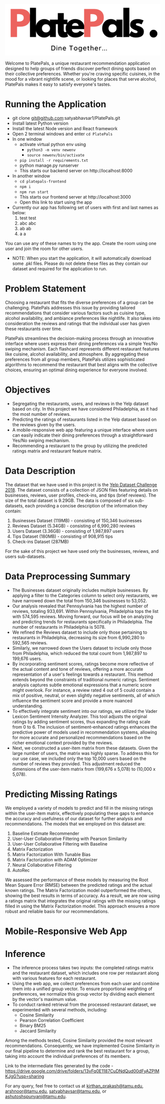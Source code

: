 ![Logo](Logo.png)

Welcome to PlatePals, a unique restaurant recommendation application designed to help groups of friends discover perfect dining spots based on their collective preferences. Whether you're craving specific cuisines, in the mood for a vibrant nightlife scene, or looking for places that serve alcohol, PlatePals makes it easy to satisfy everyone's tastes.

# Running the Application

- git clone git@github.com:satyabhavsar1/PlatePals.git
- Install latest Python version
- Install the latest Node version and React framework
- Open 2 terminal windows and enter `cd PlatePals`
- In one window 
    - activate virtual python env using
        - `python3 -m venv newenv`
        - `source newenv/bin/activate`
    -  `pip install -r requirements.txt`
    - python manage.py runserver
    - This starts our backend server on http://localhost:8000
- In another window
    - `cd platepals-frontend`
    - `npm i`
    - `npm run start`
    - This starts our frontend server at http://localhost:3000
    - Open this link to start using the app
- Currently our app has following set of users with first and last names as below:
    1. test test
    2. abc abc
    3. ab ab
    4. a a

You can use any of these names to try the app. Create the room using one user and join the room for other users.

- NOTE: When you start the application, it will automatically download some .pkl files. Please do not delete these files as they contain our dataset and required for the application to run.

# Problem Statement

Choosing a restaurant that fits the diverse preferences of a group can be challenging. PlatePals addresses this issue by providing tailored recommendations that consider various factors such as cuisine type, alcohol availability, and ambiance preferences like nightlife. It also takes into consideration the reviews and ratings that the individual user has given these restaurants over time. 

PlatePals streamlines the decision-making process through an innovative interface where users express their dining preferences via a simple Yes/No swiping mechanism. Each flashcard represents different restaurant features like cuisine, alcohol availability, and atmosphere. By aggregating these preferences from all group members, PlatePals utilizes sophisticated algorithms to recommend the restaurant that best aligns with the collective choices, ensuring an optimal dining experience for everyone involved.

# Objectives

- Segregating the restaurants, users, and reviews in the Yelp dataset based on city. In this project we have considered Philadelphia, as it had the most number of reviews.
- Predicting the ratings of restaurants listed in the Yelp dataset based on the reviews given by the users.
- A mobile-responsive web app featuring a unique interface where users can easily indicate their dining preferences through a straightforward Yes/No swiping mechanism.
- Recommending a restaurant to the group by utilizing the predicted ratings matrix and restaurant feature matrix.

# Data Description

The dataset that we have used in this project is the [Yelp Dataset Challenge 2018](https://www.yelp.com/dataset). The dataset consists of a collection of JSON files featuring details on businesses, reviews, user profiles, check-ins, and tips (brief reviews). The size of the total dataset is 9.29GB. The data is composed of six sub-datasets, each providing a concise description of the information they contain:
1. Businesses Dataset (119MB) - consisting of 150,346 businesses
2. Reviews Dataset (5.34GB) - consisting of 6,990,280 reviews
3. Users Dataset (3.36GB) - consisting of 1,987,897 users
4. Tips Dataset (180MB) - consisting of 908,915 tips
5. Check-ins Dataset (287MB) 

For the sake of this project we have used only the businesses, reviews, and users sub-datasets. 

# Data Preprocessing Summary
- The Businesses dataset originally includes multiple businesses. By applying a filter to the Categories column to select only restaurants, we have narrowed down the total from 150,346 businesses to 53,052.
- Our analysis revealed that Pennsylvania has the highest number of reviews, totaling 933,691. Within Pennsylvania, Philadelphia tops the list with 574,595 reviews. Moving forward, our focus will be on analyzing and predicting trends for restaurants specifically in Philadelphia. The number of restaurants in Philadelphia is 5078.
- We refined the Reviews dataset to include only those pertaining to restaurants in Philadelphia, decreasing its size from 6,990,280 to 592,565 reviews.
- Similarly, we narrowed down the Users dataset to include only those from Philadelphia, which reduced the total count from 1,987,897 to 199,676 users.
- By incorporating sentiment scores, ratings become more reflective of the actual content and tone of reviews, offering a more accurate representation of a user's feelings towards a restaurant. This method extends beyond the constraints of traditional numeric ratings. Sentiment analysis captures subtle emotional expressions that a numeric score might overlook. For instance, a review rated 4 out of 5 could contain a mix of positive, neutral, or even slightly negative sentiments, all of which influence the sentiment score and provide a more nuanced understanding. 
- To effectively integrate sentiment into our ratings, we utilized the Vader Lexicon Sentiment Intensity Analyzer. This tool adjusts the original ratings by adding sentiment scores, thus expanding the rating scale from 0 to 6. The inclusion of sentiment-enhanced ratings enhances the predictive power of models used in recommendation systems, allowing for more accurate and personalized recommendations based on the richer emotional context provided by the reviews.
- Next, we constructed a user-item matrix from these datasets. Given the large number of users, the matrix was highly sparse. To address this for our use case, we included only the top 10,000 users based on the number of reviews they provided. This adjustment reduced the dimensions of the user-item matrix from (199,676 x 5,078) to (10,000 x 5,078).

# Predicting Missing Ratings
We employed a variety of models to predict and fill in the missing ratings within the user-item matrix, effectively populating these gaps to enhance the accuracy and usefulness of our dataset for further analysis and recommendations. The models that we employed on this dataset are: 
1. Baseline Estimate Recommender 
2. User-User Collaborative Filtering with Pearson Similarity
3. User-User Collaborative Filtering with Baseline
4. Matrix Factorization 
5. Matrix Factorization With Tunable Bias
6. Matrix Factorization with ADAM Optimizer
7. Neural Collaborative Filtering
8. AutoRec

We assessed the performance of these models by measuring the Root Mean Square Error (RMSE) between the predicted ratings and the actual known ratings. The Matrix Factorization model outperformed the others, showing the best results in terms of accuracy. As a result, we are now using a ratings matrix that integrates the original ratings with the missing ratings filled in using the Matrix Factorization model. This approach ensures a more robust and reliable basis for our recommendations.

# Mobile-Responsive Web App

# Inference 
- The inference process takes two inputs: the completed ratings matrix and the restaurant dataset, which includes one row per restaurant along with various features for each restaurant.
- Using the web app, we collect preferences from each user and combine them into a unified group vector. To ensure proportional weighting of preferences, we normalize this group vector by dividing each element by the vector's maximum value.
- To conduct ranked retrieval from the processed restaurant dataset, we experimented with several methods, including:
    * Cosine Similarity
    * Pearson Correlation Coefficient
    * Binary BM25
    * Jaccard Similarity

Among the methods tested, Cosine Similarity provided the most relevant recommendations. Consequently, we have implemented Cosine Similarity in our final pipeline to determine and rank the best restaurant for a group, taking into account the individual preferences of its members.  

Link to the intermediate files generated by the code - https://drive.google.com/drive/folders/13vFq0E1187CuDNdQud00dFyAZPlMKJgG?usp=sharing

For any query, feel free to contact us at kirthan_prakash@tamu.edu, arshnoor@tamu.edu, satyabhavsar@tamu.edu, or ashutoshspunyani@tamu.edu.  





